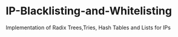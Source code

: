 # IP-Blacklisting-and-Whitelisting
Implementation of Radix Trees,Tries, Hash Tables and Lists for IPs
